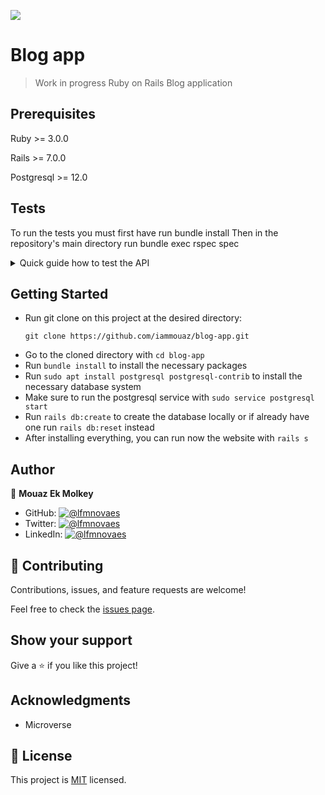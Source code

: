 ![](https://img.shields.io/badge/Microverse-blueviolet)

# Blog app

> Work in progress Ruby on Rails Blog application

## Prerequisites

Ruby >= 3.0.0

Rails >= 7.0.0

Postgresql >= 12.0

## Tests

To run the tests you must first have run bundle install
Then in the repository's main directory run bundle exec rspec spec


<details>
<summary>Quick guide how to test the API</summary>
Sign-up:

```
curl -XPOST -H "Content-Type: application/json" -d '{ "user": { "name": "John", "photo": "https://i.pravatar.cc/200?img=3", "bio": "some bio", "posts_counter": "0", "email": "test@example.com", "password": "12345678" } }' http://localhost:3000/users
```
Click the link in the terminal to confirm the registration, and then sign in:

```
curl -XPOST -i -H "Content-Type: application/json" -d '{ "user": { "email": "test@example.com", "password": "12345678" } }' http://localhost:3000/users/sign_in
```
Replace the Authorization: Bearer `token` with {{{your token}}} for the next steps below:
Create a new post:

```
curl -XPOST -H "Authorization: Bearer {{{your_token}}}" -H "Content-Type: application/json" -d '{ "post": { "title": "New Post", "text": "This a post created from the API", "comments_counter": "0", "likes_counter": "0"} }' http://localhost:3000/api/posts
```
Get all the posts:

```
curl -XGET -H "Authorization: Bearer  {{{your_token}}}" -H "Content-Type: application/json" http://localhost:3000/api/posts
```
Add a comment:

```
curl -XPOST -H "Authorization: Bearer {{{your_token}}}" -H "Content-Type: application/json" -d '{ "comment": { "text": "new comment from API"} }' http://localhost:3000/api/posts/1/comments
```
Get all comments:

```
curl -XGET -H "Authorization: Bearer {{{your_token}}}" -H "Content-Type: application/json" http://localhost:3000/api/posts/1/comments
```
</details>

## Getting Started

- Run git clone on this project at the desired directory:
   ```
   git clone https://github.com/iammouaz/blog-app.git
   ```
- Go to the cloned directory with `cd blog-app`
- Run `bundle install` to install the necessary packages
- Run `sudo apt install postgresql postgresql-contrib` to install the necessary database system
- Make sure to run the postgresql service with `sudo service postgresql start`
- Run `rails db:create` to create the database locally or if already have one run `rails db:reset` instead
- After installing everything, you can run now the website with `rails s`

## Author

👤 **Mouaz Ek Molkey**

- GitHub: [![@lfmnovaes](https://img.shields.io/github/followers/iammouaz?color=lightgray&style=plastic&labelColor=blue)](https://github.com/)
- Twitter: [![@lfmnovaes](https://img.shields.io/twitter/follow/iammouaz?style=plastic&labelColor=blue)](https://www.twitter.com//)
- LinkedIn: [![@lfmnovaes](https://img.shields.io/badge/LinkedIn-blue?style=plastic&logo=linkedin)](https://www.linkedin.com/in//)

## 🤝 Contributing

Contributions, issues, and feature requests are welcome!

Feel free to check the [issues page](../../issues/).

## Show your support

Give a ⭐️ if you like this project!

## Acknowledgments

- Microverse

## 📝 License

This project is [MIT](./LICENSE) licensed.